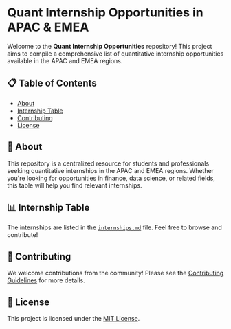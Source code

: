 # Quant Internship Opportunities in APAC & EMEA

Welcome to the **Quant Internship Opportunities** repository! This project aims to compile a comprehensive list of quantitative internship opportunities available in the APAC and EMEA regions.

## 📋 Table of Contents
- [About](#about)
- [Internship Table](#internship-table)
- [Contributing](#contributing)
- [License](#license)

## 🌟 About

This repository is a centralized resource for students and professionals seeking quantitative internships in the APAC and EMEA regions. Whether you're looking for opportunities in finance, data science, or related fields, this table will help you find relevant internships.

## 📊 Internship Table

The internships are listed in the [`internships.md`](internships.md) file. Feel free to browse and contribute!

## 🤝 Contributing

We welcome contributions from the community! Please see the [Contributing Guidelines](CONTRIBUTING.md) for more details.

## 📄 License

This project is licensed under the [MIT License](LICENSE).
